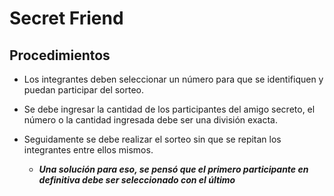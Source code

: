 # Secret Friend

## Procedimientos

- Los integrantes deben seleccionar un número para que se identifiquen y puedan participar del sorteo.

- Se debe ingresar la cantidad de los participantes del amigo secreto, el número o la cantidad ingresada debe ser una división exacta.

- Seguidamente se debe realizar el sorteo sin que se repitan los integrantes entre ellos mismos. 

    - ***Una solución para eso, se pensó que el primero participante en definitiva debe ser seleccionado con el último***

